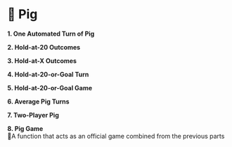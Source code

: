 # 🐽 Pig

**1. One Automated Turn of Pig**

**2. Hold-at-20 Outcomes**

**3. Hold-at-X Outcomes**

**4. Hold-at-20-or-Goal Turn**

**5. Hold-at-20-or-Goal Game**

**6. Average Pig Turns**

**7. Two-Player Pig**

**8. Pig Game**\
  📍A function that acts as an official game combined from the previous parts

